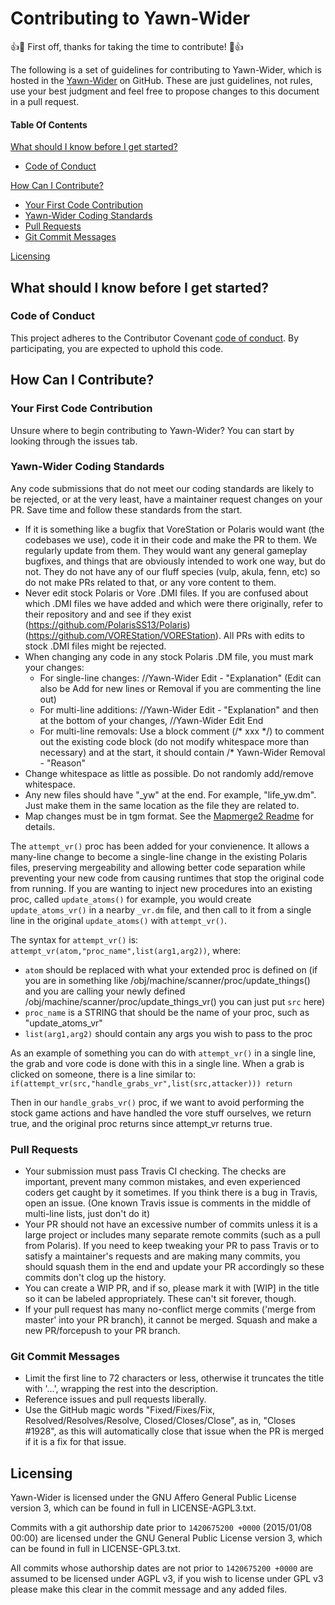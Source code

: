 # Contributing to Yawn-Wider

:+1::tada: First off, thanks for taking the time to contribute! :tada::+1:

The following is a set of guidelines for contributing to Yawn-Wider, which is hosted in the [Yawn-Wider](https://github.com/Yawn-Wider/YWPolarisVore) on GitHub.
These are just guidelines, not rules, use your best judgment and feel free to propose changes to this document in a pull request.

#### Table Of Contents

[What should I know before I get started?](#what-should-i-know-before-i-get-started)
  * [Code of Conduct](#code-of-conduct)

[How Can I Contribute?](#how-can-i-contribute)
  * [Your First Code Contribution](#your-first-code-contribution)
  * [Yawn-Wider Coding Standards](#Yawn-Wider-coding-standards)
  * [Pull Requests](#pull-requests)
  * [Git Commit Messages](#git-commit-messages)

[Licensing](#Licensing)


## What should I know before I get started?

### Code of Conduct

This project adheres to the Contributor Covenant [code of conduct](CODE_OF_CONDUCT.md).
By participating, you are expected to uphold this code.

## How Can I Contribute?

### Your First Code Contribution

Unsure where to begin contributing to Yawn-Wider? You can start by looking through the issues tab.

### Yawn-Wider Coding Standards

Any code submissions that do not meet our coding standards are likely to be rejected, or at the very least, have a maintainer request changes on your PR. Save time and follow these standards from the start.

* If it is something like a bugfix that VoreStation or Polaris would want (the codebases we use), code it in their code and make the PR to them. We regularly update from them. They would want any general gameplay bugfixes, and things that are obviously intended to work one way, but do not. They do not have any of our fluff species (vulp, akula, fenn, etc) so do not make PRs related to that, or any vore content to them.
* Never edit stock Polaris or Vore .DMI files. If you are confused about which .DMI files we have added and which were there originally, refer to their repository and and see if they exist (https://github.com/PolarisSS13/Polaris) (https://github.com/VOREStation/VOREStation). All PRs with edits to stock .DMI files might be rejected.
* When changing any code in any stock Polaris .DM file, you must mark your changes:
    * For single-line changes: //Yawn-Wider Edit - "Explanation" (Edit can also be Add for new lines or Removal if you are commenting the line out)
    * For multi-line additions: //Yawn-Wider Edit - "Explanation" and then at the bottom of your changes, //Yawn-Wider Edit End
    * For multi-line removals: Use a block comment (/\* xxx \*/) to comment out the existing code block (do not modify whitespace more than necessary) and at the start, it should contain /\* Yawn-Wider Removal - "Reason"
* Change whitespace as little as possible. Do not randomly add/remove whitespace.
* Any new files should have "_yw" at the end. For example, "life_yw.dm". Just make them in the same location as the file they are related to.
* Map changes must be in tgm format. See the [Mapmerge2 Readme] for details.

The `attempt_vr()` proc has been added for your convienence. It allows a many-line change to become a single-line change in the existing Polaris files, preserving mergeability and allowing better code separation while preventing your new code from causing runtimes that stop the original code from running. If you are wanting to inject new procedures into an existing proc, called `update_atoms()` for example, you would create `update_atoms_vr()` in a nearby `_vr.dm` file, and then call to it from a single line in the original `update_atoms()` with `attempt_vr()`.

The syntax for `attempt_vr()` is: `attempt_vr(atom,"proc_name",list(arg1,arg2))`, where:
* `atom` should be replaced with what your extended proc is defined on (if you are in something like /obj/machine/scanner/proc/update_things() and you are calling your newly defined /obj/machine/scanner/proc/update_things_vr() you can just put `src` here)
* `proc_name` is a STRING that should be the name of your proc, such as "update_atoms_vr"
* `list(arg1,arg2)` should contain any args you wish to pass to the proc

As an example of something you can do with `attempt_vr()` in a single line, the grab and vore code is done with this in a single line. When a grab is clicked on someone, there is a line similar to:
`if(attempt_vr(src,"handle_grabs_vr",list(src,attacker))) return`

Then in our `handle_grabs_vr()` proc, if we want to avoid performing the stock game actions and have handled the vore stuff ourselves, we return true, and the original proc returns since attempt_vr returns true.

### Pull Requests

* Your submission must pass Travis CI checking. The checks are important, prevent many common mistakes, and even experienced coders get caught by it sometimes. If you think there is a bug in Travis, open an issue. (One known Travis issue is comments in the middle of multi-line lists, just don't do it)
* Your PR should not have an excessive number of commits unless it is a large project or includes many separate remote commits (such as a pull from Polaris). If you need to keep tweaking your PR to pass Travis or to satisfy a maintainer's requests and are making many commits, you should squash them in the end and update your PR accordingly so these commits don't clog up the history.
* You can create a WIP PR, and if so, please mark it with [WIP] in the title so it can be labeled appropriately. These can't sit forever, though.
* If your pull request has many no-conflict merge commits ('merge from master' into your PR branch), it cannot be merged. Squash and make a new PR/forcepush to your PR branch.

### Git Commit Messages

* Limit the first line to 72 characters or less, otherwise it truncates the title with '...', wrapping the rest into the description.
* Reference issues and pull requests liberally.
* Use the GitHub magic words "Fixed/Fixes/Fix, Resolved/Resolves/Resolve, Closed/Closes/Close", as in, "Closes #1928", as this will automatically close that issue when the PR is merged if it is a fix for that issue.

## Licensing
Yawn-Wider is licensed under the GNU Affero General Public License version 3, which can be found in full in LICENSE-AGPL3.txt.

Commits with a git authorship date prior to `1420675200 +0000` (2015/01/08 00:00) are licensed under the GNU General Public License version 3, which can be found in full in LICENSE-GPL3.txt.

All commits whose authorship dates are not prior to `1420675200 +0000` are assumed to be licensed under AGPL v3, if you wish to license under GPL v3 please make this clear in the commit message and any added files.

[Mapmerge2 Readme]: ../tools/mapmerge2/readme.md
